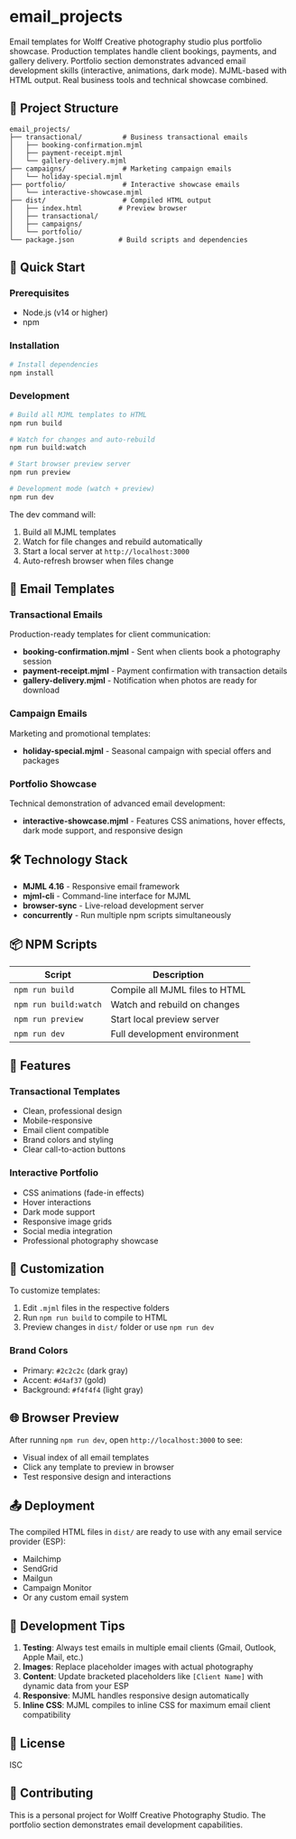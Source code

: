 # email_projects

Email templates for Wolff Creative photography studio plus portfolio showcase. Production templates handle client bookings, payments, and gallery delivery. Portfolio section demonstrates advanced email development skills (interactive, animations, dark mode). MJML-based with HTML output. Real business tools and technical showcase combined.

## 📁 Project Structure

```
email_projects/
├── transactional/          # Business transactional emails
│   ├── booking-confirmation.mjml
│   ├── payment-receipt.mjml
│   └── gallery-delivery.mjml
├── campaigns/              # Marketing campaign emails
│   └── holiday-special.mjml
├── portfolio/              # Interactive showcase emails
│   └── interactive-showcase.mjml
├── dist/                   # Compiled HTML output
│   ├── index.html         # Preview browser
│   ├── transactional/
│   ├── campaigns/
│   └── portfolio/
└── package.json           # Build scripts and dependencies
```

## 🚀 Quick Start

### Prerequisites
- Node.js (v14 or higher)
- npm

### Installation

```bash
# Install dependencies
npm install
```

### Development

```bash
# Build all MJML templates to HTML
npm run build

# Watch for changes and auto-rebuild
npm run build:watch

# Start browser preview server
npm run preview

# Development mode (watch + preview)
npm run dev
```

The dev command will:
1. Build all MJML templates
2. Watch for file changes and rebuild automatically
3. Start a local server at `http://localhost:3000`
4. Auto-refresh browser when files change

## 📧 Email Templates

### Transactional Emails
Production-ready templates for client communication:

- **booking-confirmation.mjml** - Sent when clients book a photography session
- **payment-receipt.mjml** - Payment confirmation with transaction details
- **gallery-delivery.mjml** - Notification when photos are ready for download

### Campaign Emails
Marketing and promotional templates:

- **holiday-special.mjml** - Seasonal campaign with special offers and packages

### Portfolio Showcase
Technical demonstration of advanced email development:

- **interactive-showcase.mjml** - Features CSS animations, hover effects, dark mode support, and responsive design

## 🛠️ Technology Stack

- **MJML 4.16** - Responsive email framework
- **mjml-cli** - Command-line interface for MJML
- **browser-sync** - Live-reload development server
- **concurrently** - Run multiple npm scripts simultaneously

## 📦 NPM Scripts

| Script | Description |
|--------|-------------|
| `npm run build` | Compile all MJML files to HTML |
| `npm run build:watch` | Watch and rebuild on changes |
| `npm run preview` | Start local preview server |
| `npm run dev` | Full development environment |

## 🎨 Features

### Transactional Templates
- Clean, professional design
- Mobile-responsive
- Email client compatible
- Brand colors and styling
- Clear call-to-action buttons

### Interactive Portfolio
- CSS animations (fade-in effects)
- Hover interactions
- Dark mode support
- Responsive image grids
- Social media integration
- Professional photography showcase

## 📝 Customization

To customize templates:

1. Edit `.mjml` files in the respective folders
2. Run `npm run build` to compile to HTML
3. Preview changes in `dist/` folder or use `npm run dev`

### Brand Colors
- Primary: `#2c2c2c` (dark gray)
- Accent: `#d4af37` (gold)
- Background: `#f4f4f4` (light gray)

## 🌐 Browser Preview

After running `npm run dev`, open `http://localhost:3000` to see:
- Visual index of all email templates
- Click any template to preview in browser
- Test responsive design and interactions

## 📤 Deployment

The compiled HTML files in `dist/` are ready to use with any email service provider (ESP):
- Mailchimp
- SendGrid
- Mailgun
- Campaign Monitor
- Or any custom email system

## 🔧 Development Tips

1. **Testing**: Always test emails in multiple email clients (Gmail, Outlook, Apple Mail, etc.)
2. **Images**: Replace placeholder images with actual photography
3. **Content**: Update bracketed placeholders like `[Client Name]` with dynamic data from your ESP
4. **Responsive**: MJML handles responsive design automatically
5. **Inline CSS**: MJML compiles to inline CSS for maximum email client compatibility

## 📄 License

ISC

## 🤝 Contributing

This is a personal project for Wolff Creative Photography Studio. The portfolio section demonstrates email development capabilities.
